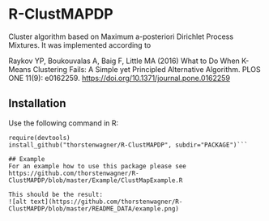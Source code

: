 # R-ClustMAPDP
Cluster algorithm based on Maximum a-posteriori Dirichlet Process Mixtures.  It was implemented according to

Raykov YP, Boukouvalas A, Baig F, Little MA (2016) What to Do When K-Means Clustering Fails: A Simple yet Principled Alternative Algorithm. PLOS ONE 11(9): e0162259. https://doi.org/10.1371/journal.pone.0162259

## Installation
Use the following command in R:
```
require(devtools)
install_github("thorstenwagner/R-ClustMAPDP", subdir="PACKAGE")```

## Example
For an example how to use this package please see https://github.com/thorstenwagner/R-ClustMAPDP/blob/master/Example/ClustMapExample.R 

This should be the result:
![alt text](https://github.com/thorstenwagner/R-ClustMAPDP/blob/master/README_DATA/example.png)
